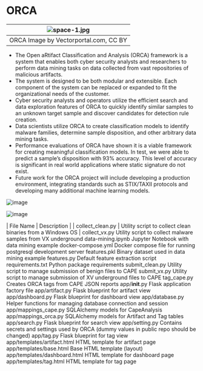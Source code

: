 # ORCA

| ![space-1.jpg](https://user-images.githubusercontent.com/12025382/182262267-afee2857-844d-45ee-b25d-e3d1c9db992b.png) |
|:--:|
| ORCA Image by Vectorportal.com, CC BY |


- The Open aRtifact Classification and Analysis (ORCA) framework is a system that enables both cyber security analysts and researchers to perform data mining tasks on data collected from vast repositories of malicious artifacts. 
- The system is designed to be both modular and extensible. Each component of the system can be replaced or expanded to fit the organizational needs of the customer. 
- Cyber security analysts and operators utilize the efficient search and data exploration features of ORCA to quickly identify similar samples to an unknown target sample and discover candidates for detection rule creation. 
- Data scientists utilize ORCA to create classification models to identify malware families, determine sample disposition, and other arbitrary data mining tasks. 
- Performance evaluations of ORCA have shown it is a viable framework for creating meaningful classification models. In test, we were able to predict a sample’s disposition with 93% accuracy. This level of accuracy is significant in real world applications where static signature do not exist.
- Future work for the ORCA project will include developing a production environment, integrating standards such as STIX/TAXII protocols and developing many additional machine learning models.

![image](https://user-images.githubusercontent.com/12025382/182262631-724929b7-8c05-4f1f-bd89-fd64b907e78e.png)


![image](https://user-images.githubusercontent.com/12025382/182262618-7a2b17c4-e3ed-4917-8f43-b0c51e33159f.png)

| File Name |	Description |
| collect_clean.py | Utility script to collect clean binaries from a Windows OS |
collect_vx.py	Utility script to collect malware samples from VX underground
data-mining.ipynb	Jupyter Notebook with data mining example
docker-compose.yml	Docker compose file for running postgresql development server
features.pkl	Binary dataset used in data mining example
features.py	Default feature extraction script
requirements.txt	Python package requirements
submit_clean.py	Utility script to manage submission of benign files to CAPE
submit_vx.py	Utility script to manage submission of XV underground files to CAPE
tag_cape.py	Creates ORCA tags from CAPE JSON reports 
app/__init__.py 	Flask application factory file
app/artifact.py	Flask blueprint for artifact view
app/dashboard.py	Flask blueprint for dashboard view
app/database.py	Helper functions for managing database connection and session
app/mappings_cape.py	SQLAlchemy models for CapeAnalysis
app/mappings_orca.py	SQLAlchemy models for Artifact and Tag tables 
app/search.py	Flask blueprint for search view
app/setting.py	Contains secrets and settings used by ORCA (dummy values in public repo should be changed)
app/tag.py	Flask blueprint for tag view
app/templates/artifact.html	HTML template for artifact page
app/templates/base.html	Base HTML template (layout)
app/templates/dashboard.html	HTML template for dashboard page
app/templates/tag.html	HTML template for tag page
